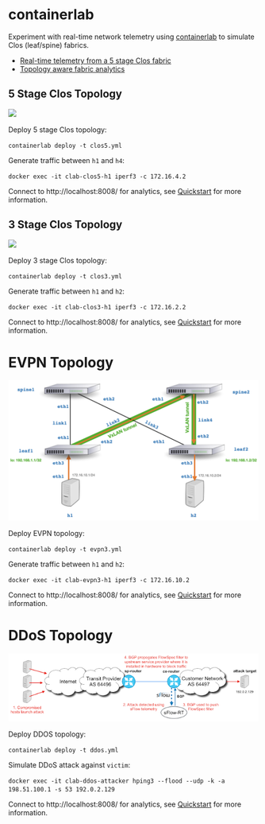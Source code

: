 # containerlab
Experiment with real-time network telemetry using [containerlab](https://containerlab.srlinux.dev/) to simulate Clos (leaf/spine) fabrics.

* [Real-time telemetry from a 5 stage Clos fabric](https://blog.sflow.com/2022/02/real-time-telemetry-from-5-stage-clos.html)
* [Topology aware fabric analytics](https://blog.sflow.com/2022/02/topology-aware-fabric-analytics.html)

## 5 Stage Clos Topology
![](clos5.png)

Deploy 5 stage Clos topology:

`containerlab deploy -t clos5.yml`

Generate traffic between `h1` and `h4`:

`docker exec -it clab-clos5-h1 iperf3 -c 172.16.4.2`

Connect to http://localhost:8008/ for analytics, see [Quickstart](https://sflow-rt.com/intro.php) for more information.

## 3 Stage Clos Topology
![](clos3.png)

Deploy 3 stage Clos topology:

`containerlab deploy -t clos3.yml`

Generate traffic between `h1` and `h2`:

`docker exec -it clab-clos3-h1 iperf3 -c 172.16.2.2`

Connect to http://localhost:8008/ for analytics, see [Quickstart](https://sflow-rt.com/intro.php) for more information.

# EVPN Topology
<img src="evpn3.png" width="600">

Deploy EVPN topology:

`containerlab deploy -t evpn3.yml`

Generate traffic between `h1` and `h2`:

`docker exec -it clab-evpn3-h1 iperf3 -c 172.16.10.2`

Connect to http://localhost:8008/ for analytics, see [Quickstart](https://sflow-rt.com/intro.php) for more information.

# DDoS Topology
![](ddos.png)

Deploy DDOS topology:

`containerlab deploy -t ddos.yml`

Simulate DDoS attack against `victim`:

`docker exec -it clab-ddos-attacker hping3 --flood --udp -k -a 198.51.100.1 -s 53 192.0.2.129`

Connect to http://localhost:8008/ for analytics, see [Quickstart](https://sflow-rt.com/intro.php) for more information.
